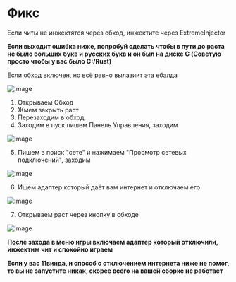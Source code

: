 # Фикс


Если читы не инжектятся через обход, инжектите через ExtremeInjector

**Если выходит ошибка ниже, попробуй сделать чтобы в пути до раста не было больших букв и русских букв и он был на диске C (Советую просто чтобы у вас было C:/Rust)**

Если обход включен, но всё равно вылазиит эта ебалда

![image](https://github.com/user-attachments/assets/e815c7ef-60e0-41f0-8dd4-fb36aae8a5e3)


1. Открываем Обход 
2. Жмем закрыть раст
3. Перезаходим в обход
4. Заходим в пуск пишем Панель Управления, заходим

![image](https://github.com/user-attachments/assets/20072ef1-293d-4dd3-839b-10eef88b7800)

5. Пишем в поиск "сете" и нажимаем "Просмотр сетевых подключений", заходим

![image](https://github.com/user-attachments/assets/5fe5861b-6b6f-4e09-9bcd-dbb7fb904e9a)

6. Ищем адаптер который даёт вам интернет и отключаем его

![image](https://github.com/user-attachments/assets/f5f8b96b-1eda-41fe-bd5e-74afa67c4287)

7. Открываем раст через кнопку в обходе

![image](https://github.com/user-attachments/assets/cff28659-0c51-4b97-91cb-819c60329c73)

**После захода в меню игры включаем адаптер который отключили, инжектим чит и спокойно играем**

**Если у вас 11винда, и способ с отключением интернета ниже не помог, то вы не запустите никак, скорее всего на вашей сборке не работает**

